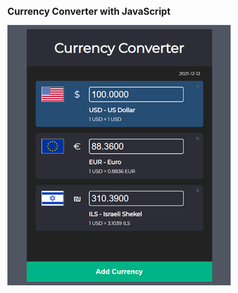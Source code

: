 ## Currency Converter with JavaScript

![Currency Example][example]


[example]: currency-convertor.png